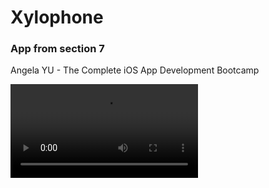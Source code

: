 # Xylophone
### App from section 7 
Angela YU - The Complete iOS App Development Bootcamp

![Xylophone](https://github.com/Loveink/Xylophone/blob/main/Assets.xcassets/Simulator%20Screen%20Recording%20-%20iPhone%2014%20Pro%20-%202023-06-27%20at%2014.31.51.mp4)
